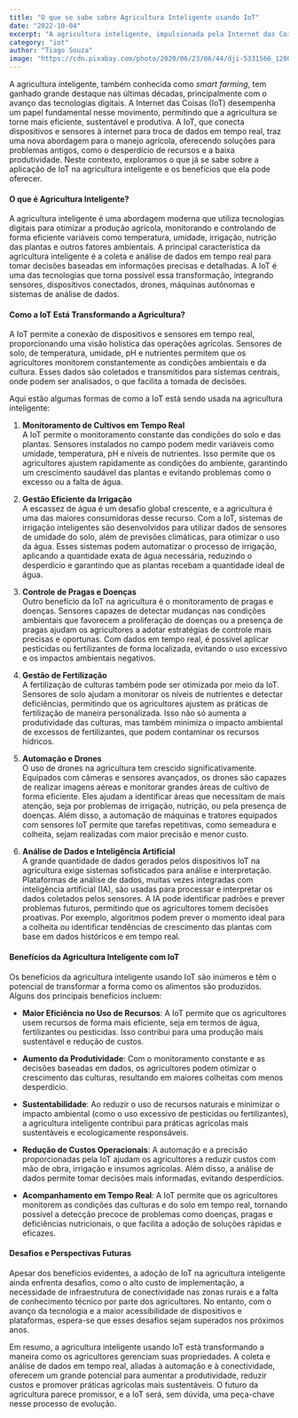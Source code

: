 ```yaml
---
title: "O que se sabe sobre Agricultura Inteligente usando IoT"
date: "2022-10-04"
excerpt: "A agricultura inteligente, impulsionada pela Internet das Coisas (IoT), está revolucionando o setor agrícola ao permitir monitoramento em tempo real, automação de processos e otimização de recursos, resultando em maior eficiência, sustentabilidade e produtividade na produção de alimentos."
category: "iot"
author: "Tiago Souza"
image: "https://cdn.pixabay.com/photo/2020/06/23/06/44/dji-5331566_1280.jpg"
---
```


A agricultura inteligente, também conhecida como *smart farming*, tem ganhado grande destaque nas últimas décadas, principalmente com o avanço das tecnologias digitais. A Internet das Coisas (IoT) desempenha um papel fundamental nesse movimento, permitindo que a agricultura se torne mais eficiente, sustentável e produtiva. A IoT, que conecta dispositivos e sensores à internet para troca de dados em tempo real, traz uma nova abordagem para o manejo agrícola, oferecendo soluções para problemas antigos, como o desperdício de recursos e a baixa produtividade. Neste contexto, exploramos o que já se sabe sobre a aplicação de IoT na agricultura inteligente e os benefícios que ela pode oferecer.

#### O que é Agricultura Inteligente?

A agricultura inteligente é uma abordagem moderna que utiliza tecnologias digitais para otimizar a produção agrícola, monitorando e controlando de forma eficiente variáveis como temperatura, umidade, irrigação, nutrição das plantas e outros fatores ambientais. A principal característica da agricultura inteligente é a coleta e análise de dados em tempo real para tomar decisões baseadas em informações precisas e detalhadas. A IoT é uma das tecnologias que torna possível essa transformação, integrando sensores, dispositivos conectados, drones, máquinas autônomas e sistemas de análise de dados.

#### Como a IoT Está Transformando a Agricultura?

A IoT permite a conexão de dispositivos e sensores em tempo real, proporcionando uma visão holística das operações agrícolas. Sensores de solo, de temperatura, umidade, pH e nutrientes permitem que os agricultores monitorem constantemente as condições ambientais e da cultura. Esses dados são coletados e transmitidos para sistemas centrais, onde podem ser analisados, o que facilita a tomada de decisões.

Aqui estão algumas formas de como a IoT está sendo usada na agricultura inteligente:

1. **Monitoramento de Cultivos em Tempo Real**  
   A IoT permite o monitoramento constante das condições do solo e das plantas. Sensores instalados no campo podem medir variáveis como umidade, temperatura, pH e níveis de nutrientes. Isso permite que os agricultores ajustem rapidamente as condições do ambiente, garantindo um crescimento saudável das plantas e evitando problemas como o excesso ou a falta de água.

2. **Gestão Eficiente da Irrigação**  
   A escassez de água é um desafio global crescente, e a agricultura é uma das maiores consumidoras desse recurso. Com a IoT, sistemas de irrigação inteligentes são desenvolvidos para utilizar dados de sensores de umidade do solo, além de previsões climáticas, para otimizar o uso da água. Esses sistemas podem automatizar o processo de irrigação, aplicando a quantidade exata de água necessária, reduzindo o desperdício e garantindo que as plantas recebam a quantidade ideal de água.

3. **Controle de Pragas e Doenças**  
   Outro benefício da IoT na agricultura é o monitoramento de pragas e doenças. Sensores capazes de detectar mudanças nas condições ambientais que favorecem a proliferação de doenças ou a presença de pragas ajudam os agricultores a adotar estratégias de controle mais precisas e oportunas. Com dados em tempo real, é possível aplicar pesticidas ou fertilizantes de forma localizada, evitando o uso excessivo e os impactos ambientais negativos.

4. **Gestão de Fertilização**  
   A fertilização de culturas também pode ser otimizada por meio da IoT. Sensores de solo ajudam a monitorar os níveis de nutrientes e detectar deficiências, permitindo que os agricultores ajustem as práticas de fertilização de maneira personalizada. Isso não só aumenta a produtividade das culturas, mas também minimiza o impacto ambiental de excessos de fertilizantes, que podem contaminar os recursos hídricos.

5. **Automação e Drones**  
   O uso de drones na agricultura tem crescido significativamente. Equipados com câmeras e sensores avançados, os drones são capazes de realizar imagens aéreas e monitorar grandes áreas de cultivo de forma eficiente. Eles ajudam a identificar áreas que necessitam de mais atenção, seja por problemas de irrigação, nutrição, ou pela presença de doenças. Além disso, a automação de máquinas e tratores equipados com sensores IoT permite que tarefas repetitivas, como semeadura e colheita, sejam realizadas com maior precisão e menor custo.

6. **Análise de Dados e Inteligência Artificial**  
   A grande quantidade de dados gerados pelos dispositivos IoT na agricultura exige sistemas sofisticados para análise e interpretação. Plataformas de análise de dados, muitas vezes integradas com inteligência artificial (IA), são usadas para processar e interpretar os dados coletados pelos sensores. A IA pode identificar padrões e prever problemas futuros, permitindo que os agricultores tomem decisões proativas. Por exemplo, algoritmos podem prever o momento ideal para a colheita ou identificar tendências de crescimento das plantas com base em dados históricos e em tempo real.

#### Benefícios da Agricultura Inteligente com IoT

Os benefícios da agricultura inteligente usando IoT são inúmeros e têm o potencial de transformar a forma como os alimentos são produzidos. Alguns dos principais benefícios incluem:

- **Maior Eficiência no Uso de Recursos**: A IoT permite que os agricultores usem recursos de forma mais eficiente, seja em termos de água, fertilizantes ou pesticidas. Isso contribui para uma produção mais sustentável e redução de custos.
  
- **Aumento da Produtividade**: Com o monitoramento constante e as decisões baseadas em dados, os agricultores podem otimizar o crescimento das culturas, resultando em maiores colheitas com menos desperdício.

- **Sustentabilidade**: Ao reduzir o uso de recursos naturais e minimizar o impacto ambiental (como o uso excessivo de pesticidas ou fertilizantes), a agricultura inteligente contribui para práticas agrícolas mais sustentáveis e ecologicamente responsáveis.

- **Redução de Custos Operacionais**: A automação e a precisão proporcionadas pela IoT ajudam os agricultores a reduzir custos com mão de obra, irrigação e insumos agrícolas. Além disso, a análise de dados permite tomar decisões mais informadas, evitando desperdícios.

- **Acompanhamento em Tempo Real**: A IoT permite que os agricultores monitorem as condições das culturas e do solo em tempo real, tornando possível a detecção precoce de problemas como doenças, pragas e deficiências nutricionais, o que facilita a adoção de soluções rápidas e eficazes.

#### Desafios e Perspectivas Futuras

Apesar dos benefícios evidentes, a adoção de IoT na agricultura inteligente ainda enfrenta desafios, como o alto custo de implementação, a necessidade de infraestrutura de conectividade nas zonas rurais e a falta de conhecimento técnico por parte dos agricultores. No entanto, com o avanço da tecnologia e a maior acessibilidade de dispositivos e plataformas, espera-se que esses desafios sejam superados nos próximos anos.

Em resumo, a agricultura inteligente usando IoT está transformando a maneira como os agricultores gerenciam suas propriedades. A coleta e análise de dados em tempo real, aliadas à automação e à conectividade, oferecem um grande potencial para aumentar a produtividade, reduzir custos e promover práticas agrícolas mais sustentáveis. O futuro da agricultura parece promissor, e a IoT será, sem dúvida, uma peça-chave nesse processo de evolução.
